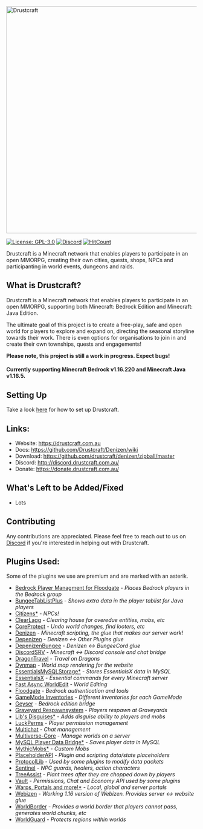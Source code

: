 <img src="https://drustcraft.com.au/images/drustcraft-logo-full.png" alt="Drustcraft" width="600"/>


[![License: GPL-3.0](https://img.shields.io/github/license/Drustcraft/Drustcraft?color=blue)](LICENSE)
[![Discord](https://img.shields.io/discord/782787130334248973.svg?color=%237289da&label=discord)](http://discord.drustcraft.com.au/)
[![HitCount](http://hits.dwyl.com/Drustcraft/Drustcraft.svg)](http://hits.dwyl.com/Drustcraft/Drustcraft)

Drustcraft is a Minecraft network that enables players to participate in an open MMORPG, creating their own cities, quests, shops, NPCs and participanting in world events, dungeons and raids.

## What is Drustcraft?
Drustcraft is a Minecraft network that enables players to participate in an open MMORPG, supporting both Minecraft: Bedrock Edition and Minecraft: Java Edition.

The ultimate goal of this project is to create a free-play, safe and open world for players to explore and expand on, directing the seasonal storyline towards their work. There is even options for organisations to join in and create their own townships, quests and engagements!

**Please note, this project is still a work in progress. Expect bugs!**

#### Currently supporting Minecraft Bedrock v1.16.220 and Minecraft Java v1.16.5.

## Setting Up
Take a look [here](https://github.com/Drustcraft/Drustcraft/wiki#Setup) for how to set up Drustcraft.

## Links:
- Website: https://drustcraft.com.au
- Docs: https://github.com/Drustcraft/Denizen/wiki
- Download: https://github.com/drustcraft/denizen/zipball/master
- Discord: http://discord.drustcraft.com.au/
- Donate: https://donate.drustcraft.com.au/

## What's Left to be Added/Fixed
- Lots

## Contributing
Any contributions are appreciated. Please feel free to reach out to us on [Discord](http://discord.drustcraft.com.au/) if
you're interested in helping out with Drustcraft.

## Plugins Used:
Some of the plugins we use are premium and are marked with an asterik.

- [Bedrock Player Managment for Floodgate](https://www.spigotmc.org/resources/bedrock-player-managment-for-floodgate-geyser.82278/) - *Places Bedrock players in the Bedrock group*
- [BungeeTabListPlus](https://www.spigotmc.org/resources/bungeetablistplus.313/) - *Shows extra data in the player tablist for Java players*
- [Citizens*](https://www.spigotmc.org/resources/citizens.13811/) - *NPCs!*
- [ClearLagg](https://www.spigotmc.org/resources/clearlagg.68271/) - *Clearing house for overedue entities, mobs, etc*
- [CoreProtect](https://www.spigotmc.org/resources/coreprotect.8631/) - *Undo world changes, find looters, etc*
- [Denizen](https://www.spigotmc.org/resources/denizen.21039/) - *Minecraft scripting, the glue that makes our server work!*
- [Depenizen](https://github.com/DenizenScript/Depenizen/blob/master/README.md) - *Denizen <-> Other Plugins glue*
- [DepenizenBungee](https://github.com/DenizenScript/DepenizenBungee) - *Denizen <-> BungeeCord glue*
- [DiscordSRV](https://www.spigotmc.org/resources/discordsrv.18494/) - *Minecraft <-> Discord console and chat bridge*
- [DragonTravel](https://www.spigotmc.org/resources/dragontravel.10380/) - *Travel on Dragons*
- [Dynmap](https://www.spigotmc.org/resources/dynmap.274/) - *World map rendering for the website*
- [EssentialsMySQLStorage*](https://www.spigotmc.org/resources/essentials-mysql-storage-extension.25673/) - *Stores EssentialsX data in MySQL*
- [EssentialsX](https://www.spigotmc.org/resources/essentialsx.9089/) - *Essential commands for every Minecraft server*
- [Fast Async WorldEdit](https://www.spigotmc.org/resources/fast-async-worldedit.13932/) - *World Editing*
- [Floodgate](http://geysermc.org) - *Bedrock authentication and tools*
- [GameMode Inventories](https://dev.bukkit.org/projects/gamemodeinventories) - *Different inventories for each GameMode*
- [Geyser](http://geysermc.org) - *Bedrock edition bridge*
- [Graveyard Respawnsystem](https://www.spigotmc.org/resources/graveyard-respawnsystem-multiple-respawnpoints.28320/) - *Players respawn at Graveyards*
- [Lib's Disguises*](https://www.spigotmc.org/resources/libs-disguises-free.81/) - *Adds disguise ability to players and mobs*
- [LuckPerms](http://luckperms.net) - *Player permission management*
- [Multichat](https://www.spigotmc.org/resources/multichat-full-rgb-colour-support.26204/) - *Chat management*
- [Multiverse-Core](https://www.spigotmc.org/resources/multiverse-core.390/) - *Manage worlds on a server*
- [MySQL Player Data Bridge*](https://www.spigotmc.org/resources/mysql-player-data-bridge.8117/) - *Saves player data in MySQL*
- [MythicMobs*](https://www.mythicmobs.net/index.php) - *Custom Mobs*
- [PlaceholderAPI](https://www.spigotmc.org/resources/placeholderapi.6245/) - *Plugin and scripting data/state placeholders*
- [ProtocolLib](https://www.spigotmc.org/resources/protocollib.1997/) - *Used by some plugins to modify data packets*
- [Sentinel](https://www.spigotmc.org/resources/sentinel.22017/) - *NPC guards, healers, action characters*
- [TreeAssist](https://www.spigotmc.org/resources/treeassist.67436/) - *Plant trees after they are chopped down by players*
- [Vault](https://www.spigotmc.org/resources/vault.34315/) - *Permissions, Chat and Economy API used by some plugins*
- [Warps, Portals and more!*](https://www.spigotmc.org/resources/warps-portals-and-more-warp-teleport-system-1-8-1-16.29595/) - *Local, global and server portals*
- [Webizen](https://github.com/nomadjimbob/Webizen) - *Working 1.16 version of Webizen. Provides server <-> website glue*
- [WorldBorder](https://www.spigotmc.org/resources/worldborder-1-15.80466/) - *Provides a world border that players cannot pass, generates world chunks, etc*
- [WorldGuard](https://dev.bukkit.org/projects/worldguard) - *Protects regions within worlds*
